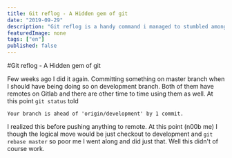 ```yaml
---
title: Git reflog - A Hidden gem of git 
date: "2019-09-29"
description: "Git reflog is a handy command i managed to stumbled among not that long ago"
featuredImage: none
tags: ["en"]
published: false
---
```


#Git reflog - A Hidden gem of git

Few weeks ago I did it again. Committing something on master branch when I should have being doing so on development branch. Both of them have remotes on Gitlab and there are other time to time using them as well. At this point ```git status``` told 

```Your branch is ahead of 'origin/development' by 1 commit.```

I realized this before pushing anything to remote. At this point (n00b me) I though the logical move would be just checkout to development and ```git rebase master``` so poor me I went along and did just that. Well this didn't of course work. 

